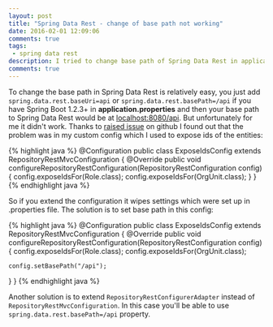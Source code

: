 ```yaml
---
layout: post
title: "Spring Data Rest - change of base path not working"
date: 2016-02-01 12:09:06
comments: true
tags: 
 - spring data rest
description: I tried to change base path of Spring Data Rest in application.properties file, but for some reason it didn't work. The problem was in custom config...
comments: true
---
```


To change the base path in Spring Data Rest is relatively easy, you just add `spring.data.rest.baseUri=api` or `spring.data.rest.basePath=/api` if you have Spring Boot 1.2.3+ in **application.properties** and then your base 
path to Spring Data Rest would be at [localhost:8080/api](localhost:8080/api).
But unfortunately for me it didn't work. Thanks to [raised issue](https://github.com/spring-projects/spring-boot/issues/2392) on github I found out that the problem was in my custom config which I used to expose ids of the entities:

{% highlight java %}
@Configuration
public class ExposeIdsConfig extends RepositoryRestMvcConfiguration {
  @Override
  public void configureRepositoryRestConfiguration(RepositoryRestConfiguration config) {
    config.exposeIdsFor(Role.class);
    config.exposeIdsFor(OrgUnit.class);
  }
}
{% endhighlight java %}

So if you extend the configuration it wipes settings which were set up in .properties file. The solution is to set base path in this config: 

{% highlight java %}
@Configuration
public class ExposeIdsConfig extends RepositoryRestMvcConfiguration {
  @Override
  public void configureRepositoryRestConfiguration(RepositoryRestConfiguration config) {
    config.exposeIdsFor(Role.class);
    config.exposeIdsFor(OrgUnit.class);
    
    config.setBasePath("/api");
  }
}
{% endhighlight java %}

Another solution is to extend `RepositoryRestConfigurerAdapter` instead of `RepositoryRestMvcConfiguration`. In this case you'll be able to use `spring.data.rest.basePath=/api` property.